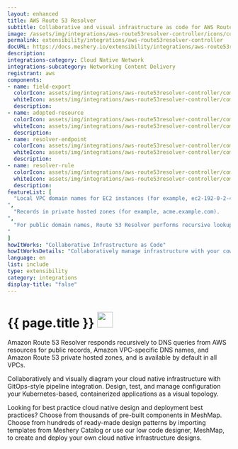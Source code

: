 ```yaml
---
layout: enhanced
title: AWS Route 53 Resolver
subtitle: Collaborative and visual infrastructure as code for AWS Route 53 Resolver
image: /assets/img/integrations/aws-route53resolver-controller/icons/color/aws-route53resolver-controller-color.svg
permalink: extensibility/integrations/aws-route53resolver-controller
docURL: https://docs.meshery.io/extensibility/integrations/aws-route53resolver-controller
description: 
integrations-category: Cloud Native Network
integrations-subcategory: Networking Content Delivery
registrant: aws
components: 
- name: field-export
  colorIcon: assets/img/integrations/aws-route53resolver-controller/components/field-export/icons/color/field-export-color.svg
  whiteIcon: assets/img/integrations/aws-route53resolver-controller/components/field-export/icons/white/field-export-white.svg
  description: 
- name: adopted-resource
  colorIcon: assets/img/integrations/aws-route53resolver-controller/components/adopted-resource/icons/color/adopted-resource-color.svg
  whiteIcon: assets/img/integrations/aws-route53resolver-controller/components/adopted-resource/icons/white/adopted-resource-white.svg
  description: 
- name: resolver-endpoint
  colorIcon: assets/img/integrations/aws-route53resolver-controller/components/resolver-endpoint/icons/color/resolver-endpoint-color.svg
  whiteIcon: assets/img/integrations/aws-route53resolver-controller/components/resolver-endpoint/icons/white/resolver-endpoint-white.svg
  description: 
- name: resolver-rule
  colorIcon: assets/img/integrations/aws-route53resolver-controller/components/resolver-rule/icons/color/resolver-rule-color.svg
  whiteIcon: assets/img/integrations/aws-route53resolver-controller/components/resolver-rule/icons/white/resolver-rule-white.svg
  description: 
featureList: [
  "Local VPC domain names for EC2 instances (for example, ec2-192-0-2-44.compute-1.amazonaws.com).
",
  "Records in private hosted zones (for example, acme.example.com).
",
  "For public domain names, Route 53 Resolver performs recursive lookups against public name servers on the internet.
"
]
howItWorks: "Collaborative Infrastructure as Code"
howItWorksDetails: "Collaboratively manage infrastructure with your coworkers synchronously sharing the same designs."
language: en
list: include
type: extensibility
category: integrations
display-title: "false"
---
```

<h1>{{ page.title }} <img src="{{ page.image }}" style="width: 35px; height: 35px;" /></h1>

<p>
Amazon Route 53 Resolver responds recursively to DNS queries from AWS resources for public records, Amazon VPC-specific DNS names, and Amazon Route 53 private hosted zones, and is available by default in all VPCs.
</p>
<p>
    Collaboratively and visually diagram your cloud native infrastructure with GitOps-style pipeline integration. Design, test, and manage configuration your Kubernetes-based, containerized applications as a visual topology.
</p>
<p>
    Looking for best practice cloud native design and deployment best practices? Choose from thousands of pre-built components in MeshMap. Choose from hundreds of ready-made design patterns by importing templates from Meshery Catalog or use our low code designer, MeshMap, to create and deploy your own cloud native infrastructure designs.
</p>

